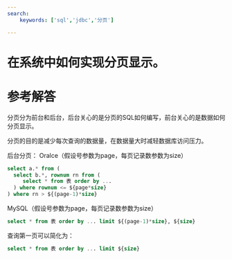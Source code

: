 ```yaml
---
search:
    keywords: ['sql','jdbc','分页']

---
```


# 在系统中如何实现分页显示。

# 参考解答

分页分为前台和后台，后台关心的是分页的SQL如何编写，前台关心的是数据如何分页显示。

分页的目的是减少每次查询的数据量，在数据量大时减轻数据库访问压力。

后台分页：
Oralce（假设号参数为page，每页记录数参数为size）

```sql
select a.* from (
  select b.*, rownum rn from (
     select * from 表 order by ...
  ) where rownum <= ${page*size} 
) where rn > ${(page-1)*size}
```

MySQL（假设号参数为page，每页记录数参数为size）

```sql
select * from 表 order by ... limit ${(page-1)*size}, ${size}
```

查询第一页可以简化为：

```sql
select * from 表 order by ... limit ${size}
```





